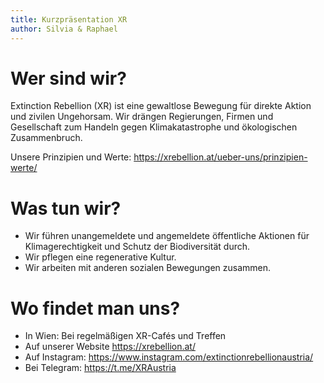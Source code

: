 ```yaml
---
title: Kurzpräsentation XR
author: Silvia & Raphael
---
```


# Wer sind wir?

Extinction Rebellion (XR) ist eine gewaltlose Bewegung für direkte Aktion und zivilen Ungehorsam. Wir drängen Regierungen, Firmen und Gesellschaft zum Handeln gegen Klimakatastrophe und ökologischen Zusammenbruch.

Unsere Prinzipien und Werte: <https://xrebellion.at/ueber-uns/prinzipien-werte/>

# Was tun wir?

* Wir führen unangemeldete und angemeldete öffentliche Aktionen für Klimagerechtigkeit und Schutz der Biodiversität durch.
* Wir pflegen eine regenerative Kultur.
* Wir arbeiten mit anderen sozialen Bewegungen zusammen.

# Wo findet man uns?

* In Wien: Bei regelmäßigen XR-Cafés und Treffen
* Auf unserer Website <https://xrebellion.at/>
* Auf Instagram: <https://www.instagram.com/extinctionrebellionaustria/>
* Bei Telegram: <https://t.me/XRAustria>


